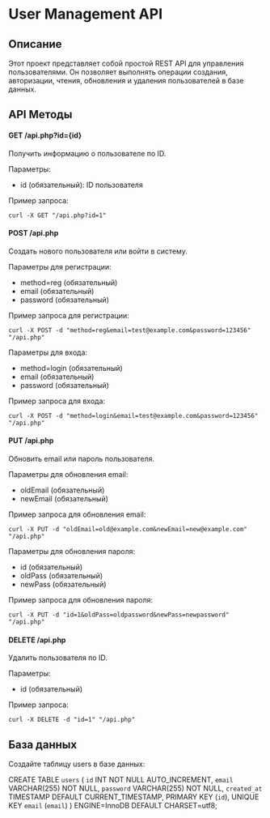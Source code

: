# User Management API

## Описание

Этот проект представляет собой простой REST API для управления пользователями. Он позволяет выполнять операции создания, авторизации, чтения, обновления и удаления пользователей в базе данных.

## API Методы

#### GET /api.php?id={id}

Получить информацию о пользователе по ID.

Параметры:

- id (обязательный): ID пользователя

Пример запроса:

```curl -X GET "/api.php?id=1"```


#### POST /api.php

Создать нового пользователя или войти в систему.

Параметры для регистрации:

- method=reg (обязательный)
- email (обязательный)
- password (обязательный)

Пример запроса для регистрации:

```curl -X POST -d "method=reg&email=test@example.com&password=123456" "/api.php"```

Параметры для входа:

- method=login (обязательный)
- email (обязательный)
- password (обязательный)

Пример запроса для входа:

```curl -X POST -d "method=login&email=test@example.com&password=123456" "/api.php"```


#### PUT /api.php

Обновить email или пароль пользователя.

Параметры для обновления email:

- oldEmail (обязательный)
- newEmail (обязательный)

Пример запроса для обновления email:

```curl -X PUT -d "oldEmail=old@example.com&newEmail=new@example.com" "/api.php"```

Параметры для обновления пароля:

- id (обязательный)
- oldPass (обязательный)
- newPass (обязательный)

Пример запроса для обновления пароля:

```curl -X PUT -d "id=1&oldPass=oldpassword&newPass=newpassword" "/api.php"```

#### DELETE /api.php

Удалить пользователя по ID.

Параметры:

- id (обязательный)

Пример запроса:

```curl -X DELETE -d "id=1" "/api.php"```

## База данных

Создайте таблицу users в базе данных:

CREATE TABLE `users` (
    `id` INT NOT NULL AUTO_INCREMENT,
    `email` VARCHAR(255) NOT NULL,
    `password` VARCHAR(255) NOT NULL,
    `created_at` TIMESTAMP DEFAULT CURRENT_TIMESTAMP,
    PRIMARY KEY (`id`),
    UNIQUE KEY `email` (`email`)
) ENGINE=InnoDB DEFAULT CHARSET=utf8;
